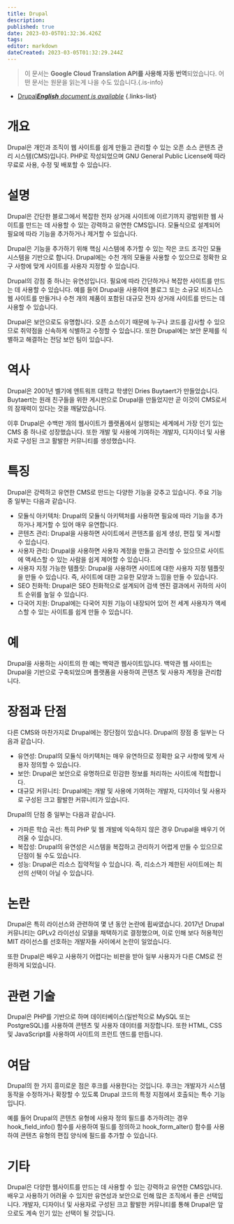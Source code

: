 ```yaml
---
title: Drupal
description: 
published: true
date: 2023-03-05T01:32:36.426Z
tags: 
editor: markdown
dateCreated: 2023-03-05T01:32:29.244Z
---
```


> 이 문서는 **Google Cloud Translation API를 사용해 자동 번역**되었습니다.
어떤 문서는 원문을 읽는게 나을 수도 있습니다.{.is-info}



- [Drupal***English** document is available*](/en/Knowledge-base/Dictionary/drupal)
{.links-list}


# 개요

Drupal은 개인과 조직이 웹 사이트를 쉽게 만들고 관리할 수 있는 오픈 소스 콘텐츠 관리 시스템(CMS)입니다. PHP로 작성되었으며 GNU General Public License에 따라 무료로 사용, 수정 및 배포할 수 있습니다.

# 설명

Drupal은 간단한 블로그에서 복잡한 전자 상거래 사이트에 이르기까지 광범위한 웹 사이트를 만드는 데 사용할 수 있는 강력하고 유연한 CMS입니다. 모듈식으로 설계되어 필요에 따라 기능을 추가하거나 제거할 수 있습니다.

Drupal은 기능을 추가하기 위해 핵심 시스템에 추가할 수 있는 작은 코드 조각인 모듈 시스템을 기반으로 합니다. Drupal에는 수천 개의 모듈을 사용할 수 있으므로 정확한 요구 사항에 맞게 사이트를 사용자 지정할 수 있습니다.

Drupal의 강점 중 하나는 유연성입니다. 필요에 따라 간단하거나 복잡한 사이트를 만드는 데 사용할 수 있습니다. 예를 들어 Drupal을 사용하여 블로그 또는 소규모 비즈니스 웹 사이트를 만들거나 수천 개의 제품이 포함된 대규모 전자 상거래 사이트를 만드는 데 사용할 수 있습니다.

Drupal은 보안으로도 유명합니다. 오픈 소스이기 때문에 누구나 코드를 감사할 수 있으므로 취약점을 신속하게 식별하고 수정할 수 있습니다. 또한 Drupal에는 보안 문제를 식별하고 해결하는 전담 보안 팀이 있습니다.

# 역사

Drupal은 2001년 벨기에 앤트워프 대학교 학생인 Dries Buytaert가 만들었습니다. Buytaert는 원래 친구들을 위한 게시판으로 Drupal을 만들었지만 곧 이것이 CMS로서의 잠재력이 있다는 것을 깨달았습니다.

이후 Drupal은 수백만 개의 웹사이트가 플랫폼에서 실행되는 세계에서 가장 인기 있는 CMS 중 하나로 성장했습니다. 또한 개발 및 사용에 기여하는 개발자, 디자이너 및 사용자로 구성된 크고 활발한 커뮤니티를 생성했습니다.

# 특징

Drupal은 강력하고 유연한 CMS로 만드는 다양한 기능을 갖추고 있습니다. 주요 기능 중 일부는 다음과 같습니다.

- 모듈식 아키텍처: Drupal의 모듈식 아키텍처를 사용하면 필요에 따라 기능을 추가하거나 제거할 수 있어 매우 유연합니다.
- 콘텐츠 관리: Drupal을 사용하면 사이트에서 콘텐츠를 쉽게 생성, 편집 및 게시할 수 있습니다.
- 사용자 관리: Drupal을 사용하면 사용자 계정을 만들고 관리할 수 있으므로 사이트에 액세스할 수 있는 사람을 쉽게 제어할 수 있습니다.
- 사용자 지정 가능한 템플릿: Drupal을 사용하면 사이트에 대한 사용자 지정 템플릿을 만들 수 있습니다. 즉, 사이트에 대한 고유한 모양과 느낌을 만들 수 있습니다.
- SEO 친화적: Drupal은 SEO 친화적으로 설계되어 검색 엔진 결과에서 귀하의 사이트 순위를 높일 수 있습니다.
- 다국어 지원: Drupal에는 다국어 지원 기능이 내장되어 있어 전 세계 사용자가 액세스할 수 있는 사이트를 쉽게 만들 수 있습니다.

# 예

Drupal을 사용하는 사이트의 한 예는 백악관 웹사이트입니다. 백악관 웹 사이트는 Drupal을 기반으로 구축되었으며 플랫폼을 사용하여 콘텐츠 및 사용자 계정을 관리합니다.

# 장점과 단점

다른 CMS와 마찬가지로 Drupal에는 장단점이 있습니다. Drupal의 장점 중 일부는 다음과 같습니다.

- 유연성: Drupal의 모듈식 아키텍처는 매우 유연하므로 정확한 요구 사항에 맞게 사용자 정의할 수 있습니다.
- 보안: Drupal은 보안으로 유명하므로 민감한 정보를 처리하는 사이트에 적합합니다.
- 대규모 커뮤니티: Drupal에는 개발 및 사용에 기여하는 개발자, 디자이너 및 사용자로 구성된 크고 활발한 커뮤니티가 있습니다.

Drupal의 단점 중 일부는 다음과 같습니다.

- 가파른 학습 곡선: 특히 PHP 및 웹 개발에 익숙하지 않은 경우 Drupal을 배우기 어려울 수 있습니다.
- 복잡성: Drupal의 유연성은 시스템을 복잡하고 관리하기 어렵게 만들 수 있으므로 단점이 될 수도 있습니다.
- 성능: Drupal은 리소스 집약적일 수 있습니다. 즉, 리소스가 제한된 사이트에는 최선의 선택이 아닐 수 있습니다.

# 논란

Drupal은 특히 라이선스와 관련하여 몇 년 동안 논란에 휩싸였습니다. 2017년 Drupal 커뮤니티는 GPLv2 라이선싱 모델을 채택하기로 결정했으며, 이로 인해 보다 허용적인 MIT 라이선스를 선호하는 개발자들 사이에서 논란이 일었습니다.

또한 Drupal은 배우고 사용하기 어렵다는 비판을 받아 일부 사용자가 다른 CMS로 전환하게 되었습니다.

# 관련 기술

Drupal은 PHP를 기반으로 하며 데이터베이스(일반적으로 MySQL 또는 PostgreSQL)를 사용하여 콘텐츠 및 사용자 데이터를 저장합니다. 또한 HTML, CSS 및 JavaScript를 사용하여 사이트의 프런트 엔드를 만듭니다.

# 여담

Drupal의 한 가지 흥미로운 점은 후크를 사용한다는 것입니다. 후크는 개발자가 시스템 동작을 수정하거나 확장할 수 있도록 Drupal 코드의 특정 지점에서 호출되는 특수 기능입니다.

예를 들어 Drupal의 콘텐츠 유형에 사용자 정의 필드를 추가하려는 경우 hook_field_info() 함수를 사용하여 필드를 정의하고 hook_form_alter() 함수를 사용하여 콘텐츠 유형의 편집 양식에 필드를 추가할 수 있습니다.

# 기타

Drupal은 다양한 웹사이트를 만드는 데 사용할 수 있는 강력하고 유연한 CMS입니다. 배우고 사용하기 어려울 수 있지만 유연성과 보안으로 인해 많은 조직에서 좋은 선택입니다. 개발자, 디자이너 및 사용자로 구성된 크고 활발한 커뮤니티를 통해 Drupal은 앞으로도 계속 인기 있는 선택이 될 것입니다.